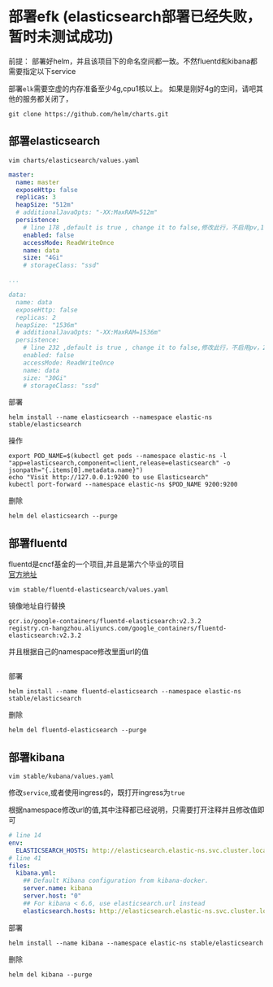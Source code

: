 # 部署efk (elasticsearch部署已经失败，暂时未测试成功)

前提： 部署好helm，并且该项目下的命名空间都一致。不然fluentd和kibana都需要指定以下service

部署`elk`需要空虚的内存准备至少4g,cpu1核以上。
如果是刚好4g的空间，请吧其他的服务都关闭了，


```
git clone https://github.com/helm/charts.git
```

## 部署elasticsearch

```
vim charts/elasticsearch/values.yaml
```

```yaml
master:
  name: master
  exposeHttp: false
  replicas: 3
  heapSize: "512m"
  # additionalJavaOpts: "-XX:MaxRAM=512m"
  persistence:
    # line 178 ,default is true , change it to false,修改此行，不启用pv,178行
    enabled: false
    accessMode: ReadWriteOnce
    name: data
    size: "4Gi"
    # storageClass: "ssd"

...

data:
  name: data
  exposeHttp: false
  replicas: 2
  heapSize: "1536m"
  # additionalJavaOpts: "-XX:MaxRAM=1536m"
  persistence:
    # line 232 ,default is true , change it to false,修改此行，不启用pv，232行
    enabled: false
    accessMode: ReadWriteOnce
    name: data
    size: "30Gi"
    # storageClass: "ssd"
```

部署

```
helm install --name elasticsearch --namespace elastic-ns stable/elasticsearch
```

操作
```
export POD_NAME=$(kubectl get pods --namespace elastic-ns -l "app=elasticsearch,component=client,release=elasticsearch" -o jsonpath="{.items[0].metadata.name}")
echo "Visit http://127.0.0.1:9200 to use Elasticsearch"
kubectl port-forward --namespace elastic-ns $POD_NAME 9200:9200
```
删除

```
helm del elasticsearch --purge
```


## 部署fluentd
fluentd是cncf基金的一个项目,并且是第六个毕业的项目  
[官方地址](https://www.fluentd.org/)  
```
vim stable/fluentd-elasticsearch/values.yaml

```
镜像地址自行替换
```
gcr.io/google-containers/fluentd-elasticsearch:v2.3.2
registry.cn-hangzhou.aliyuncs.com/google_containers/fluentd-elasticsearch:v2.3.2
```
并且根据自己的namespace修改里面url的值
```

```

部署
```
helm install --name fluentd-elasticsearch --namespace elastic-ns stable/elasticsearch
```

删除

```
helm del fluentd-elasticsearch --purge
```


## 部署kibana

`vim stable/kubana/values.yaml`

修改`service`,或者使用ingress的，既打开ingress为`true`

根据namespace修改url的值,其中注释都已经说明，只需要打开注释并且修改值即可

```yaml
# line 14
env:
  ELASTICSEARCH_HOSTS: http://elasticsearch.elastic-ns.svc.cluster.local:9200
# line 41
files:
  kibana.yml:
    ## Default Kibana configuration from kibana-docker.
    server.name: kibana
    server.host: "0"
    ## For kibana < 6.6, use elasticsearch.url instead
    elasticsearch.hosts: http://elasticsearch.elastic-ns.svc.cluster.local:9200
```


部署
```
helm install --name kibana --namespace elastic-ns stable/elasticsearch
```

删除

```
helm del kibana --purge
```
